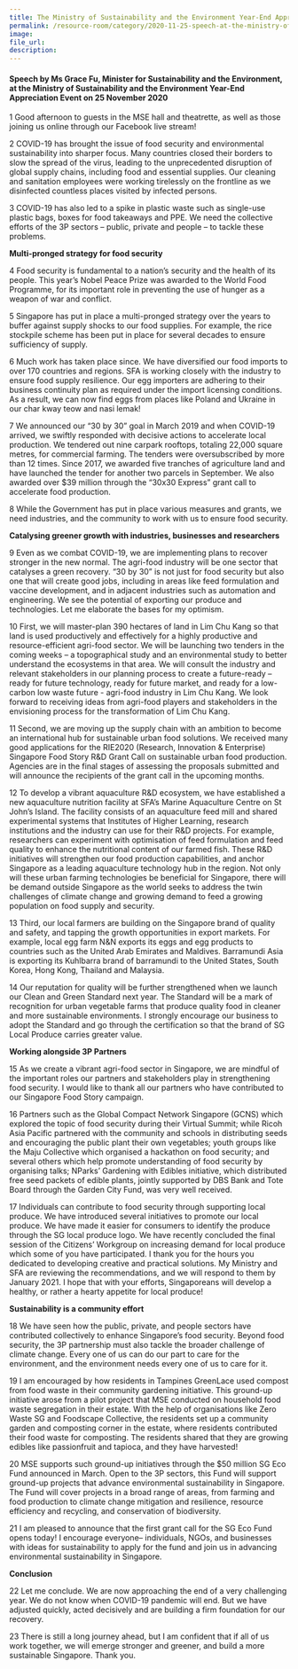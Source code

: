 ```yaml
---  
title: The Ministry of Sustainability and the Environment Year-End Appreciation Event - Ms Grace Fu  
permalink: /resource-room/category/2020-11-25-speech-at-the-ministry-of-sustainability-and-the-environment-year-end-appreciation-event/  
image:  
file_url:  
description:  
---  
```


#### Speech by Ms Grace Fu, Minister for Sustainability and the Environment, at the Ministry of Sustainability and the Environment Year-End Appreciation Event on 25 November 2020  

1 Good afternoon to guests in the MSE hall and theatrette, as well as those joining us online through our Facebook live stream!  

2 COVID-19 has brought the issue of food security and environmental sustainability into sharper focus. Many countries closed their borders to slow the spread of the virus, leading to the unprecedented disruption of global supply chains, including food and essential supplies. Our cleaning and sanitation employees were working tirelessly on the frontline as we disinfected countless places visited by infected persons.  

3 COVID-19 has also led to a spike in plastic waste such as single-use plastic bags, boxes for food takeaways and PPE. We need the collective efforts of the 3P sectors – public, private and people – to tackle these problems.   

**Multi-pronged strategy for food security**  

4 Food security is fundamental to a nation’s security and the health of its people. This year’s Nobel Peace Prize was awarded to the World Food Programme, for its important role in preventing the use of hunger as a weapon of war and conflict.  

5 Singapore has put in place a multi-pronged strategy over the years to buffer against supply shocks to our food supplies. For example, the rice stockpile scheme has been put in place for several decades to ensure sufficiency of supply.  

6 Much work has taken place since. We have diversified our food imports to over 170 countries and regions. SFA is working closely with the industry to ensure food supply resilience. Our egg importers are adhering to their business continuity plan as required under the import licensing conditions. As a result, we can now find eggs from places like Poland and Ukraine in our char kway teow and nasi lemak!   

7 We announced our “30 by 30” goal in March 2019 and when COVID-19 arrived, we swiftly responded with decisive actions to accelerate local production. We tendered out nine carpark rooftops, totaling 22,000 square metres, for commercial farming. The tenders were oversubscribed by more than 12 times. Since 2017, we awarded five tranches of agriculture land and have launched the tender for another two parcels in September. We also awarded over $39 million through the “30x30 Express” grant call to accelerate food production.   

8 While the Government has put in place various measures and grants, we need industries, and the community to work with us to ensure food security.   

**Catalysing greener growth with industries, businesses and researchers**  

9 Even as we combat COVID-19, we are implementing plans to recover stronger in the new normal. The agri-food industry will be one sector that catalyses a green recovery. “30 by 30” is not just for food security but also one that will create good jobs, including in areas like feed formulation and vaccine development, and in adjacent industries such as automation and engineering. We see the potential of exporting our produce and technologies. Let me elaborate the bases for my optimism.  

10 First, we will master-plan 390 hectares of land in Lim Chu Kang so that land is used productively and effectively for a highly productive and resource-efficient agri-food sector. We will be launching two tenders in the coming weeks – a topographical study and an environmental study to better understand the ecosystems in that area. We will consult the industry and relevant stakeholders in our planning process to create a future-ready – ready for future technology, ready for future market, and ready for a low-carbon low waste future - agri-food industry in Lim Chu Kang. We look forward to receiving ideas from agri-food players and stakeholders in the envisioning process for the transformation of Lim Chu Kang.  

11 Second, we are moving up the supply chain with an ambition to become an international hub for sustainable urban food solutions. We received many good applications for the RIE2020 (Research, Innovation & Enterprise) Singapore Food Story R&D Grant Call on sustainable urban food production. Agencies are in the final stages of assessing the proposals submitted and will announce the recipients of the grant call in the upcoming months.  

12 To develop a vibrant aquaculture R&D ecosystem, we have established a new aquaculture nutrition facility at SFA’s Marine Aquaculture Centre on St John’s Island. The facility consists of an aquaculture feed mill and shared experimental systems that Institutes of Higher Learning, research institutions and the industry can use for their R&D projects. For example, researchers can experiment with optimisation of feed formulation and feed quality to enhance the nutritional content of our farmed fish. These R&D initiatives will strengthen our food production capabilities, and anchor Singapore as a leading aquaculture technology hub in the region. Not only will these urban farming technologies be beneficial for Singapore, there will be demand outside Singapore as the world seeks to address the twin challenges of climate change and growing demand to feed a growing population on food supply and security.  

13 Third, our local farmers are building on the Singapore brand of quality and safety, and tapping the growth opportunities in export markets. For example, local egg farm N&N exports its eggs and egg products to countries such as the United Arab Emirates and Maldives. Barramundi Asia is exporting its Kuhlbarra brand of barramundi to the United States, South Korea, Hong Kong, Thailand and Malaysia.  

14 Our reputation for quality will be further strengthened when we launch our Clean and Green Standard next year. The Standard will be a mark of recognition for urban vegetable farms that produce quality food in cleaner and more sustainable environments. I strongly encourage our business to adopt the Standard and go through the certification so that the brand of SG Local Produce carries greater value.  

**Working alongside 3P Partners**  

15 As we create a vibrant agri-food sector in Singapore, we are mindful of the important roles our partners and stakeholders play in strengthening food security.  I would like to thank all our partners who have contributed to our Singapore Food Story campaign.   

16 Partners such as the Global Compact Network Singapore (GCNS) which explored the topic of food security during their Virtual Summit; while Ricoh Asia Pacific partnered with the community and schools in distributing seeds and encouraging the public plant their own vegetables; youth groups like the Maju Collective which organised a hackathon on food security; and several others which help promote understanding of food security by organising talks;  NParks’ Gardening with Edibles initiative, which distributed free seed packets of edible plants, jointly supported by DBS Bank and Tote Board through the Garden City Fund, was very well received.   

17 Individuals can contribute to food security through supporting local produce. We have introduced several initiatives to promote our local produce. We have made it easier for consumers to identify the produce through the SG local produce logo. We have recently concluded the final session of the Citizens’ Workgroup on increasing demand for local produce which some of you have participated. I thank you for the hours you dedicated to developing creative and practical solutions. My Ministry and SFA are reviewing the recommendations, and we will respond to them by January 2021. I hope that with your efforts, Singaporeans will develop a healthy, or rather a hearty appetite for local produce!  

**Sustainability is a community effort**  

18 We have seen how the public, private, and people sectors have contributed collectively to enhance Singapore’s food security. Beyond food security, the 3P partnership must also tackle the broader challenge of climate change. Every one of us can do our part to care for the environment, and the environment needs every one of us to care for it.  

19 I am encouraged by how residents in Tampines GreenLace used compost from food waste in their community gardening initiative. This ground-up initiative arose from a pilot project that MSE conducted on household food waste segregation in their estate. With the help of organisations like Zero Waste SG and Foodscape Collective, the residents set up a community garden and composting corner in the estate, where residents contributed their food waste for composting. The residents shared that they are growing edibles like passionfruit and tapioca, and they have harvested!   

20 MSE supports such ground-up initiatives through the $50 million SG Eco Fund announced in March. Open to the 3P sectors, this Fund will support ground-up projects that advance environmental sustainability in Singapore. The Fund will cover projects in a broad range of areas, from farming and food production to climate change mitigation and resilience, resource efficiency and recycling, and conservation of biodiversity.  

21 I am pleased to announce that the first grant call for the SG Eco Fund opens today! I encourage everyone– individuals, NGOs, and businesses with ideas for sustainability to apply for the fund and join us in advancing environmental sustainability in Singapore.  

**Conclusion**  

22 Let me conclude. We are now approaching the end of a very challenging year. We do not know when COVID-19 pandemic will end. But we have adjusted quickly, acted decisively and are building a firm foundation for our recovery.  

23 There is still a long journey ahead, but I am confident that if all of us work together, we will emerge stronger and greener, and build a more sustainable Singapore. Thank you.  
